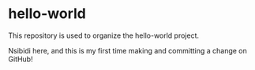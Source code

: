 # hello-world
This repository is used to organize the hello-world project.

Nsibidi here, and this is my first time making and committing a change on GitHub!
